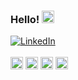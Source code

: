 ### Hello! <img src="https://user-images.githubusercontent.com/107321134/184559214-bf1a68f2-d45b-4036-a0ae-06781b028eb2.png" alt="drawing" width="20"/> 


<a href="https://www.linkedin.com/in/gityeechu/">
<img alt="LinkedIn" src="https://user-images.githubusercontent.com/107321134/184545662-5b200b1d-540f-47fe-8546-697b54abfc0d.png" title="Visit my LinkedIn">
</a>
<br>
<br>
<img src="https://user-images.githubusercontent.com/107321134/184793010-34c9c4e3-23e1-4cbb-9c27-f721f4d114e0.png" alt="drawing" width="20" title="Java"/> <img src ="https://user-images.githubusercontent.com/107321134/184726049-bd931ea8-e5f4-4730-8b48-58845b995c9f.png" width="20" title="Spring"/>
<img src="https://user-images.githubusercontent.com/107321134/184722139-f652aa8c-2c38-4154-bbf3-1159aaf9a08f.png" alt="drawing" width="20" title="JavaScript"/>  <img src="https://user-images.githubusercontent.com/107321134/184722161-3aa8928f-a127-4670-8080-7869e93865d6.png" alt="drawing" width="20" title="React"/> 



<!--
**gychu1/gychu1** is a ✨ _special_ ✨ repository because its `README.md` (this file) appears on your GitHub profile.

Here are some ideas to get you started:

- 🔭 I’m currently working on ...
- 🌱 I’m currently learning ...
- 👯 I’m looking to collaborate on ...
- 🤔 I’m looking for help with ...
- 💬 Ask me about ...
- 📫 How to reach me: ...
- 😄 Pronouns: ...
- ⚡ Fun fact: ...


width=150" height="70"
-->
